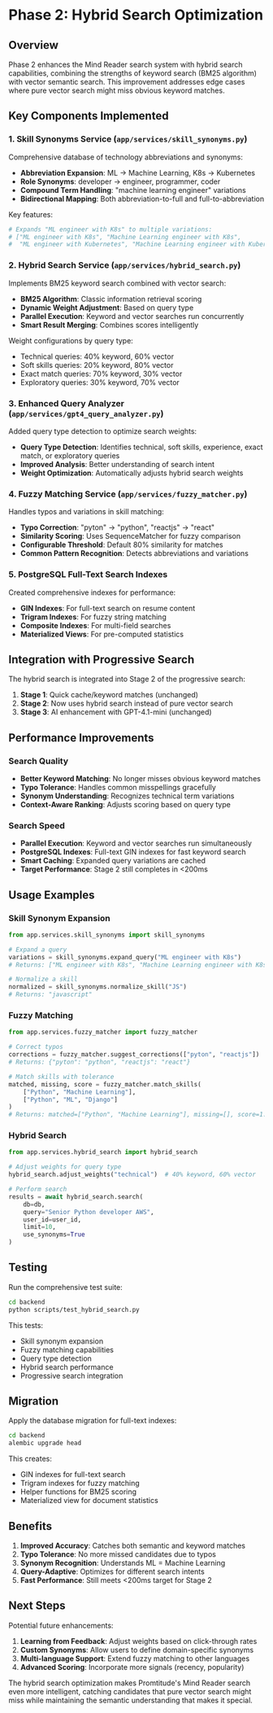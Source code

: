 # Phase 2: Hybrid Search Optimization

## Overview

Phase 2 enhances the Mind Reader search system with hybrid search capabilities, combining the strengths of keyword search (BM25 algorithm) with vector semantic search. This improvement addresses edge cases where pure vector search might miss obvious keyword matches.

## Key Components Implemented

### 1. Skill Synonyms Service (`app/services/skill_synonyms.py`)
Comprehensive database of technology abbreviations and synonyms:
- **Abbreviation Expansion**: ML → Machine Learning, K8s → Kubernetes
- **Role Synonyms**: developer → engineer, programmer, coder
- **Compound Term Handling**: "machine learning engineer" variations
- **Bidirectional Mapping**: Both abbreviation-to-full and full-to-abbreviation

Key features:
```python
# Expands "ML engineer with K8s" to multiple variations:
# ["ML engineer with K8s", "Machine Learning engineer with K8s", 
#  "ML engineer with Kubernetes", "Machine Learning engineer with Kubernetes"]
```

### 2. Hybrid Search Service (`app/services/hybrid_search.py`)
Implements BM25 keyword search combined with vector search:
- **BM25 Algorithm**: Classic information retrieval scoring
- **Dynamic Weight Adjustment**: Based on query type
- **Parallel Execution**: Keyword and vector searches run concurrently
- **Smart Result Merging**: Combines scores intelligently

Weight configurations by query type:
- Technical queries: 40% keyword, 60% vector
- Soft skills queries: 20% keyword, 80% vector
- Exact match queries: 70% keyword, 30% vector
- Exploratory queries: 30% keyword, 70% vector

### 3. Enhanced Query Analyzer (`app/services/gpt4_query_analyzer.py`)
Added query type detection to optimize search weights:
- **Query Type Detection**: Identifies technical, soft skills, experience, exact match, or exploratory queries
- **Improved Analysis**: Better understanding of search intent
- **Weight Optimization**: Automatically adjusts hybrid search weights

### 4. Fuzzy Matching Service (`app/services/fuzzy_matcher.py`)
Handles typos and variations in skill matching:
- **Typo Correction**: "pyton" → "python", "reactjs" → "react"
- **Similarity Scoring**: Uses SequenceMatcher for fuzzy comparison
- **Configurable Threshold**: Default 80% similarity for matches
- **Common Pattern Recognition**: Detects abbreviations and variations

### 5. PostgreSQL Full-Text Search Indexes
Created comprehensive indexes for performance:
- **GIN Indexes**: For full-text search on resume content
- **Trigram Indexes**: For fuzzy string matching
- **Composite Indexes**: For multi-field searches
- **Materialized Views**: For pre-computed statistics

## Integration with Progressive Search

The hybrid search is integrated into Stage 2 of the progressive search:

1. **Stage 1**: Quick cache/keyword matches (unchanged)
2. **Stage 2**: Now uses hybrid search instead of pure vector search
3. **Stage 3**: AI enhancement with GPT-4.1-mini (unchanged)

## Performance Improvements

### Search Quality
- **Better Keyword Matching**: No longer misses obvious keyword matches
- **Typo Tolerance**: Handles common misspellings gracefully
- **Synonym Understanding**: Recognizes technical term variations
- **Context-Aware Ranking**: Adjusts scoring based on query type

### Search Speed
- **Parallel Execution**: Keyword and vector searches run simultaneously
- **PostgreSQL Indexes**: Full-text GIN indexes for fast keyword search
- **Smart Caching**: Expanded query variations are cached
- **Target Performance**: Stage 2 still completes in <200ms

## Usage Examples

### Skill Synonym Expansion
```python
from app.services.skill_synonyms import skill_synonyms

# Expand a query
variations = skill_synonyms.expand_query("ML engineer with K8s")
# Returns: ["ML engineer with K8s", "Machine Learning engineer with K8s", ...]

# Normalize a skill
normalized = skill_synonyms.normalize_skill("JS")
# Returns: "javascript"
```

### Fuzzy Matching
```python
from app.services.fuzzy_matcher import fuzzy_matcher

# Correct typos
corrections = fuzzy_matcher.suggest_corrections(["pyton", "reactjs"])
# Returns: {"pyton": "python", "reactjs": "react"}

# Match skills with tolerance
matched, missing, score = fuzzy_matcher.match_skills(
    ["Python", "Machine Learning"],
    ["Python", "ML", "Django"]
)
# Returns: matched=["Python", "Machine Learning"], missing=[], score=1.0
```

### Hybrid Search
```python
from app.services.hybrid_search import hybrid_search

# Adjust weights for query type
hybrid_search.adjust_weights("technical")  # 40% keyword, 60% vector

# Perform search
results = await hybrid_search.search(
    db=db,
    query="Senior Python developer AWS",
    user_id=user_id,
    limit=10,
    use_synonyms=True
)
```

## Testing

Run the comprehensive test suite:
```bash
cd backend
python scripts/test_hybrid_search.py
```

This tests:
- Skill synonym expansion
- Fuzzy matching capabilities
- Query type detection
- Hybrid search performance
- Progressive search integration

## Migration

Apply the database migration for full-text indexes:
```bash
cd backend
alembic upgrade head
```

This creates:
- GIN indexes for full-text search
- Trigram indexes for fuzzy matching
- Helper functions for BM25 scoring
- Materialized view for document statistics

## Benefits

1. **Improved Accuracy**: Catches both semantic and keyword matches
2. **Typo Tolerance**: No more missed candidates due to typos
3. **Synonym Recognition**: Understands ML = Machine Learning
4. **Query-Adaptive**: Optimizes for different search intents
5. **Fast Performance**: Still meets <200ms target for Stage 2

## Next Steps

Potential future enhancements:
1. **Learning from Feedback**: Adjust weights based on click-through rates
2. **Custom Synonyms**: Allow users to define domain-specific synonyms
3. **Multi-language Support**: Extend fuzzy matching to other languages
4. **Advanced Scoring**: Incorporate more signals (recency, popularity)

The hybrid search optimization makes Promtitude's Mind Reader search even more intelligent, catching candidates that pure vector search might miss while maintaining the semantic understanding that makes it special.